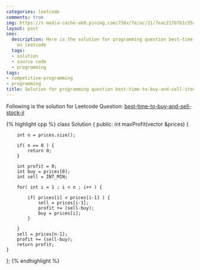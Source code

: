 ```yaml
---
categories: leetcode
comments: true
img: https://s-media-cache-ak0.pinimg.com/736x/7e/ac/21/7eac217b7b1c55ab7fd56758e4e181be.jpg
layout: post
seo:
  description: Here is the solution for programming question best-time-to-buy-and-sell-stock-ii
    on leetcode
  tags:
  - solution
  - source code
  - programming
tags:
- competitive-programming
- programming
title: Solution for programming question best-time-to-buy-and-sell-stock-ii on leetcode
---
```


Following is the solution for Leetcode Question: [best-time-to-buy-and-sell-stock-ii](https://leetcode.com/problems/best-time-to-buy-and-sell-stock-ii/)

{% highlight cpp %}
class Solution {
public:
    int maxProfit(vector<int> &prices) {

        int n = prices.size();

        if( n == 0 ) {
            return 0;            
        }

        int profit = 0;
        int buy = prices[0];
        int sell = INT_MIN;
        
        for( int i = 1 ; i < n ; i++ ) {
            
            if( prices[i] < prices[i-1] ) {
                sell = prices[i-1];
                profit += (sell-buy);
                buy = prices[i];
            }
            
        }
        sell = prices[n-1];
        profit += (sell-buy);
        return profit;
    }
};
{% endhighlight %}